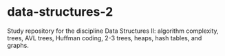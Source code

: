 # data-structures-2
Study repository for the discipline Data Structures II: algorithm complexity, trees, AVL trees, Huffman coding, 2-3 trees, heaps, hash tables, and graphs.
